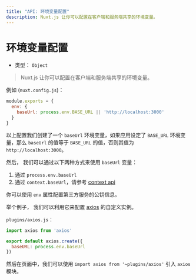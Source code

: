 ```yaml
---
title: "API: 环境变量配置"
description: Nuxt.js 让你可以配置在客户端和服务端共享的环境变量。
---
```


# 环境变量配置

- 类型： `Object`

> Nuxt.js 让你可以配置在客户端和服务端共享的环境变量。

例如 (`nuxt.config.js`)：

```js
module.exports = {
  env: {
    baseUrl: process.env.BASE_URL || 'http://localhost:3000'
  }
}
```

以上配置我们创建了一个 `baseUrl` 环境变量，如果应用设定了 `BASE_URL` 环境变量，那么 `baseUrl` 的值等于 `BASE_URL` 的值，否则其值为 `http://localhost:3000`。

然后， 我们可以通过以下两种方式来使用 `baseUrl` 变量：
1. 通过 `process.env.baseUrl`
2. 通过 `context.baseUrl`，请参考 [context api](/api#上下文对象)

你可以使用 `env` 属性配置第三方服务的公钥信息。

举个例子， 我们可以利用它来配置 [axios](https://github.com/mzabriskie/axios) 的自定义实例。

`plugins/axios.js`：
```js
import axios from 'axios'

export default axios.create({
  baseURL: process.env.baseUrl
})
```

然后在页面中，我们可以使用 `import axios from '~plugins/axios'` 引入 `axios` 模块。
